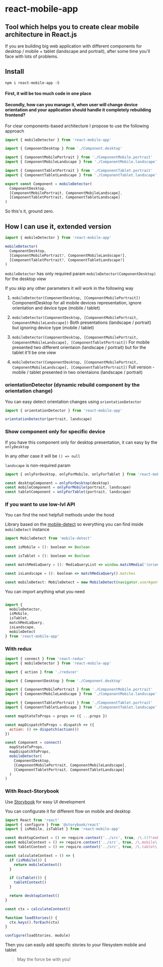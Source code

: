 # react-mobile-app

## Tool which helps you to create clear mobile architecture in React.js

If you are building big web application with different components for desktop / mobile + tablet (landscape and portrait), after some time you'll face with lots of problems.

## Install

```
npm i react-mobile-app -S
```

#### First, it will be too much code in one place

#### Secondly, how can you manage it, when user will change device orientation and your application should handle it completely rebuilding frontend?

For clear components-based architecture I propose to use the following approach

```javascript
import { mobileDetector } from 'react-mobile-app'

import { ComponentDesktop } from './Component.desktop'

import { ComponentMobilePortrait } from './ComponentMobile.portrait'
import { ComponentMobileLandscape } from './ComponentMobile.landscape'

import { ComponentTabletPortrait } from './ComponentTablet.portrait'
import { ComponentTabletLandscape } from './ComponentTablet.landscape'

export const Component = mobileDetector(
  ComponentDesktop,
  [ComponentMobilePortrait, ComponentMobileLandscape],
  [ComponentTabletPortrait, ComponentTabletLandscape]
)
```

So this's it, ground zero.

## How I can use it, extended version

```javascript
import { mobileDetector } from 'react-mobile-app'

mobileDetector(
  ComponentDesktop,
  [ComponentMobilePortrait?, ComponentMobileLandscape?],
  [ComponentTabletPortrait?, ComponentTabletLandscape?]
)
```

`mobileDetector` has only required param `mobileDetector(ComponentDesktop)` for the desktop view

If you skip any other parameters it will work in the following way

1. `mobileDetector(ComponentDesktop, [ComponentMobilePortrait])` 
ComponentDesktop for all mobile devices representation, ignore orientation and device type (mobile / tablet)

2. `mobileDetector(ComponentDesktop, [ComponentMobilePortrait, ComponentMobileLandscape])`
Both presentations (landscape / portrait) but ignoring device type (mobile / tablet)

3. `mobileDetector(ComponentDesktop, [ComponentMobilePortrait, ComponentMobileLandscape], [ComponentTabletPortrait])`
For mobile presented two different orientaion (landscape / portrait) but for the tablet it'll be one view

4. `mobileDetector(ComponentDesktop, [ComponentMobilePortrait, ComponentMobileLandscape], [ComponentTabletPortrait])`
Full version - mobile / tablet presented in two orientaions (landscape / portrait)

### orientationDetector (dynamic rebuild component by the orientation change)

You can easy detect orientation changes using `orientationDetector`

```javascript
import { orientationDetector } from 'react-mobile-app'

orientationDetector(portrait, landscape)
```

### Show component only for specific device

If you have this component only for desktop presentation, it can easy by the `onlyDesktop`

In any other case it will be `() => null`

`landscape` is non-required param

```javascript
import { onlyForDesktop, onlyForMobile, onlyForTablet } from 'react-mobile-app'

const desktopComponent = onlyForDesktop(desktop)
const mobileComponent = onlyForMobile(portrait, landscape)
const tabletComponent = onlyForTablet(portrait, landscape)
```

### If you want to use low-lvl API

You can find the next helpfull methods under the hood

Library based on the [mobile-detect](https://github.com/hgoebl/mobile-detect.js) so everything you can find inside `mobileDetect` instance

```javascript
import MobileDetect from 'mobile-detect'

const isMobile = (): boolean => Boolean

const isTablet = (): boolean => Boolean

const matchMediaQuery = (): MediaQueryList => window.matchMedia('(orientation: landscape)')

const isLandscape = (): boolean => matchMediaQuery().matches

const mobileDetect: MobileDetect = new MobileDetect(navigator.userAgent)
```

You can import anything what you need

```javascript

import {
  mobileDetector,
  isMobile,
  isTablet,
  matchMediaQuery,
  isLandscape,
  mobileDetect
} from 'react-mobile-app'

```

### With redux

```javascript
import { connect } from 'react-redux'
import { mobileDetector } from 'react-mobile-app'

import { action } from './reducer'

import { ComponentDesktop } from './Component.desktop'

import { ComponentMobilePortrait } from './ComponentMobile.portrait'
import { ComponentMobileLandscape } from './ComponentMobile.landscape'

import { ComponentTabletPortrait } from './ComponentTablet.portrait'
import { ComponentTabletLandscape } from './ComponentTablet.landscape'

const mapStateToProps = props => ({ ...props })

const mapDispatchToProps = dispatch => ({
  action: () => dispatch(action())
})

const Component = connect(
  mapStateToProps,
  mapDispatchToProps,
  mobileDetector(
    ComponentDesktop,
    [ComponentMobilePortrait, ComponentMobileLandscape],
    [ComponentTabletPortrait, ComponentTabletLandscape]
  )
)
```

### With React-Storybook

Use [Storybook](https://github.com/storybooks/storybook) for easy UI development

You can configurate it for different flow on mobile and desktop

```javascript
import React from 'react'
import { configure } from '@storybook/react'
import { isMobile, isTablet } from 'react-mobile-app'

const desktopContext = () => require.context('../src', true, /\.((?!mobile)|(?!tablet))\..*\.story\.js$/)
const mobileContext = () => require.context('../src', true, /\.mobile\.story\.js$/)
const tabletContext = () => require.context('../src', true, /\.tablet\.story\.js$/)

const calculateContext = () => {
  if (isMobile()) {
    return mobileContext()
  }

  if (isTablet()) {
    tabletContext()
  }

  return desktopContext()
}

const ctx = calculateContext()

function loadStories() {
  ctx.keys().forEach(ctx)
}

configure(loadStories, module)

```

Then you can easily add specific stories to your filesystem mobile and tablet 

> May the force be with you!
